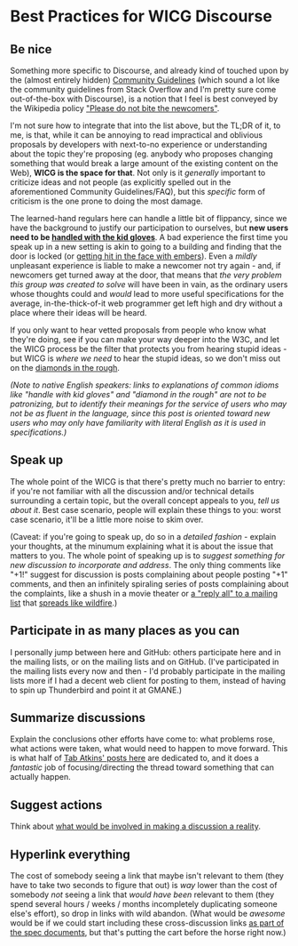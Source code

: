 # Best Practices for WICG Discourse

## Be nice

Something more specific to Discourse, and already kind of touched upon by the (almost entirely hidden) [Community Guidelines](http://discourse.wicg.io/guidelines) (which sound a lot like the community guidelines from Stack Overflow and I'm pretty sure come out-of-the-box with Discourse), is a notion that I feel is best conveyed by the Wikipedia policy ["Please do not bite the newcomers"](https://en.wikipedia.org/wiki/Wikipedia:Please_do_not_bite_the_newcomers).

I'm not sure how to integrate that into the list above, but the TL;DR of it, to me, is that, while it can be annoying to read impractical and oblivious proposals by developers with next-to-no experience or understanding about the topic they're proposing (eg. anybody who proposes changing something that would break a large amount of the existing content on the Web), **WICG is the space for that**. Not only is it *generally* important to criticize ideas and not people (as explicitly spelled out in the aforementioned Community Guidelines/FAQ), but this *specific* form of criticism is the one prone to doing the most damage.

The learned-hand regulars here can handle a little bit of flippancy, since we have the background to justify our participation to ourselves, but **new users need to be [handled with the kid gloves](http://www.phrases.org.uk/meanings/handle-with-kid-gloves.html)**. A bad experience the first time you speak up in a new setting is akin to going to a building and finding that the door is locked (or [getting hit in the face with embers](http://discourse.wicg.io/t/a-defense-of-declarative-content/988/3)). Even a *mildly* unpleasant experience is liable to make a newcomer not try again - and, if newcomers get turned away at the door, that means that *the very problem this group was created to solve* will have been in vain, as the ordinary users whose thoughts could and *would* lead to more useful specifications for the average, in-the-thick-of-it web programmer get left high and dry without a place where their ideas will be heard.

If you only want to hear vetted proposals from people who know what they're doing, see if you can make your way deeper into the W3C, and let the WICG process be the filter that protects you from hearing stupid ideas - but WICG is *where we need* to hear the stupid ideas, so we don't miss out on the [diamonds in the rough](http://idioms.thefreedictionary.com/diamond+in+the+rough).

*(Note to native English speakers: links to explanations of common idioms like "handle with kid gloves" and "diamond in the rough" are not to be patronizing, but to identify their meanings for the service of users who may not be as fluent in the language, since this post is oriented toward new users who may only have familiarity with literal English as it is used in specifications.)*

## Speak up

The whole point of the WICG is that there's pretty much no barrier to entry: if you're not familiar with all the discussion and/or technical details surrounding a certain topic, but the overall concept appeals to you, *tell us about it*. Best case scenario, people will explain these things to you: worst case scenario, it'll be a little more noise to skim over.

(Caveat: if you're going to speak up, do so in a *detailed fashion* - explain your thoughts, at the minumum explaining what it is about the issue that matters to you. The whole point of speaking up is to *suggest something for new discussion to incorporate and address*. The only thing comments like "+1!" suggest for discussion is posts complaining about people posting "+1" comments, and then an infinitely spiraling series of posts complaining about the complaints, like a shush in a movie theater or [a "reply all" to a mailing list](http://thedailywtf.com/articles/A-Gift-from-Above) that [spreads like wildfire](http://blogs.msdn.com/b/oldnewthing/archive/2012/10/15/10359525.aspx).)

## Participate in as many places as you can

I personally jump between here and GitHub: others participate here and in the mailing lists, or on the mailing lists and on GitHub. (I've participated in the mailing lists every now and then - I'd probably participate in the mailing lists more if I had a decent web client for posting to them, instead of having to spin up Thunderbird and point it at GMANE.)

## Summarize discussions

Explain the conclusions other efforts have come to: what problems rose, what actions were taken, what would need to happen to move forward. This is what half of [Tab Atkins' posts here](http://discourse.wicg.io/users/tabatkins/activity) are dedicated to, and it does a *fantastic* job of focusing/directing the thread toward something that can actually happen.

## Suggest actions

Think about [what would be involved in making a discussion a reality](http://discourse.wicg.io/t/difficulty-ratings-for-proposals/975).

## Hyperlink everything

The cost of somebody seeing a link that maybe isn't relevant to them (they have to take two seconds to figure that out) is *way* lower than the cost of somebody *not* seeing a link that *would have been* relevant to them (they spend several hours / weeks / months incompletely duplicating someone else's effort), so drop in links with wild abandon. (What would be *awesome* would be if we could start including these cross-discussion links [as part of the spec documents](http://discourse.wicg.io/t/outline-color-property-invert-support/932/4), but that's putting the cart before the horse right now.)
